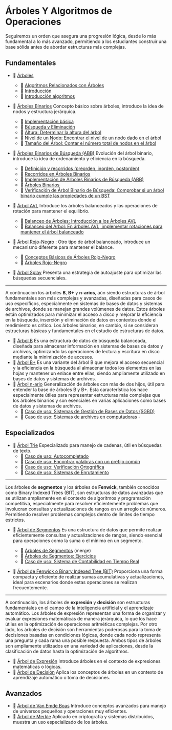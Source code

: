 # Árboles Y Algoritmos de Operaciones

 Seguiremos un orden que asegura una progresión lógica, desde lo más fundamental a lo más avanzado, permitiendo a los estudiantes construir una base sólida antes de abordar estructuras más complejas.

## Fundamentales

- :bookmark_tabs: [Árboles](../notebook/arboles-y-algoritmos-de-operaciones/tipos-de-arboles.ipynb)
  - :ledger: [Algoritmos Relacionados con Árboles](../notebook/arboles-y-algoritmos-de-operaciones/algoritmos-relacionados-con-arboles.ipynb)
  - :ledger: [Introducción](/notebook/implementacion-de-arboles/introduccion.ipynb)
  - :ledger: [Introducción algoritmos](/notebook/algoritmos-de-arboles/introduccion.ipynb)  

- :bookmark_tabs: [Árboles Binarios](../notebook/arboles/arbol-binario.ipynb) Concepto básico sobre árboles, introduce la idea de nodos y estructura jerárquica.
  - :ledger: [Implementación básica](/notebook/implementacion-de-arboles/trees-metodos-basicos.ipynb)  
  - :ledger: [Búsqueda y Eliminación](/notebook/implementacion-de-arboles/trees-busqueda-y-eliminacion.ipynb)  
  - :ledger: [Altura: Determinar la altura del árbol](/notebook/implementacion-de-arboles/altura-determinar-la-altura-del-arbol.ipynb)  
  - :ledger: [Nivel de un Nodo: Encontrar el nivel de un nodo dado en el árbol](/notebook/implementacion-de-arboles/nivel-de-un-nodo-encontrar-el-nivel-de-un-nodo-dado-en-el-arbol.ipynb)  
  - :ledger: [Tamaño del Árbol: Contar el número total de nodos en el árbol](/notebook/implementacion-de-arboles/tamanno-del-arbol-contar-el-numero-total-de-nodos-en-el-arbol.ipynb)  

- :bookmark_tabs: [Árboles Binarios de Búsqueda (ABB)](../notebook/arboles/arbol-binario-de-busqueda-abb.ipynb)  Evolución del árbol binario, introduce la idea de ordenamiento y eficiencia en la búsqueda.
  - :ledger: [Definición y recorridos (preorden, inorden, postorden)](/notebook/implementacion-de-arboles/arboles-binarios-definicion-y-recorridos-preorden-inorden-postorden.ipynb)  
  - :ledger: [Recorridos en Árboles Binarios](/notebook/algoritmos-de-arboles/recorridos-en-arboles-binarios.ipynb)  
  - :ledger: [Implementación de Árboles Binarios de Búsqueda (ABB)](/notebook/algoritmos-de-arboles-arboles-binarios-de-busqueda/implementacion-de-arboles-binarios-de-busqueda-abb.ipynb)  
  - :ledger: [Árboles Binarios](/notebook/algoritmos-de-arboles/arboles-binarios.ipynb)  
  - :ledger: [Verificación de Árbol Binario de Búsqueda: Comprobar si un árbol binario cumple las propiedades de un BST](/notebook/implementacion-de-arboles/verificacion-de-arbol-binario-de-busqueda-comprobar-si-un-arbol-binario-cumple-las-propiedades-de-un-bst.ipynb)  

- :bookmark_tabs: [Árbol AVL](../notebook/arboles/arbol-avl.ipynb)  Introduce los árboles balanceados y las operaciones de rotación para mantener el equilibrio.
  - :ledger: [Balanceo de Árboles: Introducción a los Árboles AVL](/notebook/algoritmos-de-arboles-arboles-binarios-de-busqueda/balanceo-de-arboles-introduccion-a-los-arboles-av.ipynb)  
  - :ledger: [Balanceo del Árbol: En árboles AVL, implementar rotaciones para mantener el árbol balanceado](/notebook/implementacion-de-arboles/balanceo-del-arbol-en-arboles-avl-implementar-rotaciones-para-mantener-el-arbol-balanceado.ipynb)  

- :bookmark_tabs: [Árbol Rojo-Negro](../notebook/arboles/arbol-rojo-negro.ipynb) : Otro tipo de árbol balanceado, introduce un mecanismo diferente para mantener el balance.
  - :ledger: [Conceptos Básicos de Árboles Rojo-Negro](/notebook/algoritmos-de-arboles-arboles-especializados/conceptos-basicos-de-arboles-rojo-negro.ipynb)  
  - :ledger: [Árboles Rojo-Negro](/notebook/implementacion-de-arboles/arboles-rojo-negro.ipynb)  

- :bookmark_tabs: [Árbol Splay](../notebook/arboles/arbol-splay.ipynb) Presenta una estrategia de autoajuste para optimizar las búsquedas secuenciales.

---

A continuación los árboles **B**, **B+** y **n-arios**, aún siendo estructuras de árbol fundamentales son más complejas y avanzadas, diseñadas para casos de uso específicos, especialmente en sistemas de bases de datos y sistemas de archivos, donde se manejan grandes volúmenes de datos. Estos árboles están optimizados para minimizar el acceso a disco y mejorar la eficiencia en la búsqueda, inserción y eliminación de datos en contextos donde el rendimiento es crítico. Los árboles binarios, en cambio, sí se consideran estructuras básicas y fundamentales en el estudio de estructuras de datos.

- :bookmark_tabs: [Árbol B](../notebook/arboles/arbol-b.ipynb) Es una estructura de datos de búsqueda balanceada, diseñada para almacenar información en sistemas de bases de datos y archivos, optimizando las operaciones de lectura y escritura en disco mediante la minimización de accesos. 
- :bookmark_tabs: [Árbol B+](../notebook/arboles/arbol-b+.ipynb) Es una variante del árbol B que mejora el acceso secuencial y la eficiencia en la búsqueda al almacenar todos los elementos en las hojas y mantener un enlace entre ellas, siendo ampliamente utilizado en bases de datos y sistemas de archivos.
- :bookmark_tabs: [Árbol n-ario](../notebook/arboles/arbol-n-ario.ipynb) Generalización de árboles con más de dos hijos, útil para entender la base de árboles B y B+. Esta característica los hace especialmente útiles para representar estructuras más complejas que los árboles binarios y son esenciales en varias aplicaciones como bases de datos y sistemas de archivos.
  - :ledger: [Caso de uso: Sistemas de Gestión de Bases de Datos (SGBD)](/notebook/estructuras-de-datos-avanzadas/caso-de-uso-sistemas-de-gestion-de-bases-de-datos-sgbd.ipynb)  
  - :ledger: [Caso de uso: Sistemas de archivos en computadoras](/notebook/estructuras-de-datos-avanzadas/caso-de-uso-sistemas-de-archivos-en-computadoras.ipynb)  - 


## Especializados

- :bookmark_tabs: [Árbol Trie](../notebook/arboles/arbol-trie.ipynb)  Especializado para manejo de cadenas, útil en búsquedas de texto.
  - :ledger: [Caso de uso: Autocompletado](/notebook/estructuras-de-datos-avanzadas/caso-de-uso-autocompletado.ipynb)  
  - :ledger: [Caso de uso: Encontrar palabras con un prefijo común](/notebook/estructuras-de-datos-avanzadas/encontrar-palabras-con-un-prefijo-comun.ipynb)  
  - :ledger: [Caso de uso: Verificación Ortográfica](/notebook/estructuras-de-datos-avanzadas/caso-de-uso-verificacion-ortografica.ipynb)  
  - :ledger: [Caso de uso: Sistemas de Enrutamiento](/notebook/estructuras-de-datos-avanzadas/caso-de-uso-sistemas-de-enrutamiento.ipynb)

---

Los árboles de **segmentos** y los árboles de **Fenwick**, también conocidos como Binary Indexed Trees (BIT), son estructuras de datos avanzadas que se utilizan ampliamente en el contexto de algoritmos y programación competitiva, especialmente para resolver eficientemente problemas que involucran consultas y actualizaciones de rangos en un arreglo de números. Permitiendo resolver problemas complejos dentro de límites de tiempo estrictos.

- :bookmark_tabs: [Árbol de Segmentos](../notebook/arboles/arbol-de-segmentos.ipynb)  Es una estructura de datos que permite realizar eficientemente consultas y actualizaciones de rangos, siendo esencial para operaciones como la suma o el mínimo en un segmento.
  - :ledger: [Árboles de Segmentos](/notebook/implementacion-de-arboles/arboles-de-segmentos.ipynb) (merge)  
  - :ledger: [Árboles de Segmentos: Ejercicios](/notebook/implementacion-de-arboles/arboles-de-segmentos-ejercicios.ipynb)  
  - :ledger: [Caso de uso: Sistema de Contabilidad en Tiempo Real](/notebook/estructuras-de-datos-avanzadas/caso-de-uso-sistema-de-contabilidad-en-tiempo-real.ipynb)  

- :bookmark_tabs: [Árbol de Fenwick o Binary Indexed Tree (BIT)](../notebook/arboles/arbol-de-fenwick-o-binary-indexed-tree-bit.ipynb) Proporciona una forma compacta y eficiente de realizar sumas acumulativas y actualizaciones, ideal para escenarios donde estas operaciones se realizan frecuentemente.

---

A continuación, los árboles de **expresión** y **decisión** son estructuras fundamentales en el campo de la inteligencia artificial y el aprendizaje automático. Los árboles de expresión representan una forma de organizar y evaluar expresiones matemáticas de manera jerárquica, lo que los hace útiles en la optimización de operaciones aritméticas complejas. Por otro lado, los árboles de decisión son herramientas poderosas para la toma de decisiones basadas en condiciones lógicas, donde cada nodo representa una pregunta y cada rama una posible respuesta. Ambos tipos de árboles son ampliamente utilizados en una variedad de aplicaciones, desde la clasificación de datos hasta la optimización de algoritmos.

- :bookmark_tabs: [Árbol de Expresión](../notebook/arboles/arbol-de-expresion.ipynb) Introduce árboles en el contexto de expresiones matemáticas o lógicas.
- :bookmark_tabs: [Árbol de Decisión](../notebook/arboles/arbol-de-decision.ipynb) Aplica los conceptos de árboles en un contexto de aprendizaje automático o toma de decisiones.

## Avanzados

- :bookmark_tabs: [Árbol de Van Emde Boas](../notebook/arboles/arbol-de-van-emde-boas.ipynb)  Introduce conceptos avanzados para manejo de universos pequeños y operaciones muy eficientes.
- :bookmark_tabs: [Árbol de Merkle](../notebook/arboles/arbol-de-merkle.ipynb)  Aplicado en criptografía y sistemas distribuidos, muestra un uso especializado de los árboles.
